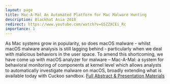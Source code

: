 ```yaml
---
layout: page
title: Mac-A-Mal An Automated Platform for Mac Malware Hunting
description: Blackhat Asia 2018 
redirect: https://www.youtube.com/watch?v=G5ZZXCEi_Rc
importance: 1
---
```


As Mac systems grow in popularity, so does macOS malware - whilst macOS malware analysis is still lagging behind - particularly when we deal with malicious behaviors in the user space. To amend this shortcoming, we have come up with macOS analyzer for malware – Mac-A-Mal: a system for behavioral monitoring of components at kernel level which allows analysts to automatically investigate malware on macOS, broadly extending what is available today with Cuckoo sandbox. 
[Full Abstract & Presentation Materials](https://www.blackhat.com/asia-18/briefings.html#mac-a-mal-an-automated-platform-for-mac-malware-hunting)